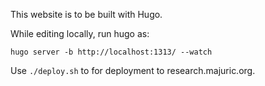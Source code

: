 This website is to be built with Hugo.

While editing locally, run hugo as:
```
hugo server -b http://localhost:1313/ --watch
```

Use `./deploy.sh` to for deployment to research.majuric.org.
